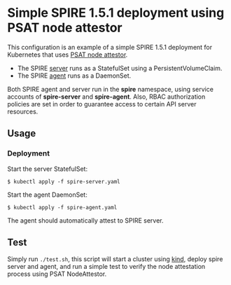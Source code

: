 # Simple SPIRE 1.5.1 deployment using PSAT node attestor

This configuration is an example of a simple SPIRE 1.5.1 deployment for Kubernetes that uses [PSAT node attestor](https://github.com/spiffe/spire/blob/v1.5.1/doc/plugin_server_nodeattestor_k8s_psat.md).

+ The SPIRE [server](spire-server.yaml) runs as a StatefulSet using a
  PersistentVolumeClaim.
+ The SPIRE [agent](spire-agent.yaml) runs as a DaemonSet.

Both SPIRE agent and server run in the **spire** namespace, using service
accounts of **spire-server** and **spire-agent**.
Also, RBAC authorization policies are set in order to guarantee access to certain API server resources.

## Usage


### Deployment

Start the server StatefulSet:

```
$ kubectl apply -f spire-server.yaml
```

Start the agent DaemonSet:

```
$ kubectl apply -f spire-agent.yaml
```

The agent should automatically attest to SPIRE server.

## Test

Simply run `./test.sh`, this script will start a cluster using [kind](https://kind.sigs.k8s.io/), deploy spire server and
agent, and run a simple test to verify the node attestation process using PSAT NodeAttestor.
